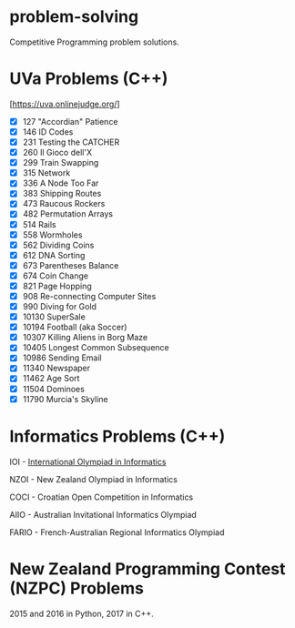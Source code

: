 # problem-solving
Competitive Programming problem solutions.
# UVa Problems (C++)
[https://uva.onlinejudge.org/]
- [x] 127 "Accordian" Patience
- [x] 146 ID Codes
- [x] 231 Testing the CATCHER
- [x] 260 Il Gioco dell'X
- [x] 299 Train Swapping
- [x] 315 Network
- [x] 336 A Node Too Far
- [x] 383 Shipping Routes
- [x] 473 Raucous Rockers
- [x] 482 Permutation Arrays
- [x] 514 Rails
- [x] 558 Wormholes
- [x] 562 Dividing Coins
- [x] 612 DNA Sorting
- [x] 673 Parentheses Balance
- [x] 674 Coin Change
- [x] 821 Page Hopping
- [x] 908 Re-connecting Computer Sites
- [x] 990 Diving for Gold
- [x] 10130 SuperSale
- [x] 10194 Football (aka Soccer)
- [x] 10307 Killing Aliens in Borg Maze
- [x] 10405 Longest Common Subsequence
- [x] 10986 Sending Email
- [x] 11340 Newspaper
- [x] 11462 Age Sort
- [x] 11504 Dominoes
- [x] 11790 Murcia's Skyline

# Informatics Problems (C++)
IOI - <a href="http://ioinformatics.org/index.shtml">International Olympiad in Informatics</a>

NZOI - New Zealand Olympiad in Informatics

COCI - Croatian Open Competition in Informatics

AIIO - Australian Invitational Informatics Olympiad

FARIO - French-Australian Regional Informatics Olympiad

# New Zealand Programming Contest (NZPC) Problems
2015 and 2016 in Python, 2017 in C++.
